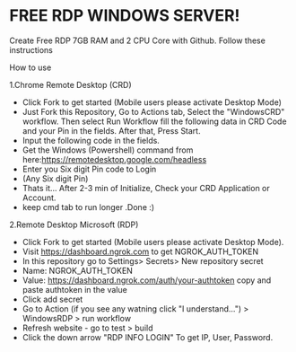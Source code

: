 # FREE RDP WINDOWS SERVER!

Create Free RDP 7GB RAM and 2 CPU Core with Github.
Follow these instructions

How to use

1.Chrome Remote Desktop (CRD)

 + Click Fork to get started (Mobile users please activate Desktop Mode)
 + Just Fork this Repository, Go to Actions tab, Select the "WindowsCRD" workflow. Then select Run Workflow fill the following data in CRD Code and your Pin in the fields. After that, Press Start.
 + Input the following code in the fields.
 + Get the Windows (Powershell) command from here:<https://remotedesktop.google.com/headless>
 + Enter you Six digit Pin code to Login
 + (Any Six digit Pin)
 + Thats it... After 2-3 min of Initialize, Check your CRD Application or Account.
 + keep cmd tab to run longer
.Done :)

2.Remote Desktop Microsoft (RDP)

 + Click Fork to get started (Mobile users please activate Desktop Mode).
 + Visit https://dashboard.ngrok.com to get NGROK_AUTH_TOKEN
 + In this repository go to Settings> Secrets> New repository secret 
 + Name: NGROK_AUTH_TOKEN
 + Value: https://dashboard.ngrok.com/auth/your-authtoken copy and paste authtoken in the value
 + Click add secret
 + Go to Action (if you see any watning click "I understand...") > WindowsRDP > run workflow
 + Refresh website - go to test > build
 + Click the down arrow "RDP INFO LOGIN" To get IP, User, Password.

